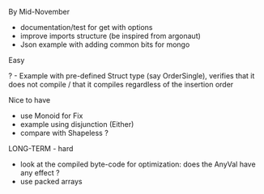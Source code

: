 By Mid-November
- documentation/test for get with options
- improve imports structure (be inspired from argonaut)
- Json example with adding common bits for mongo

Easy

? - Example with pre-defined Struct type (say OrderSingle), verifies that it does not compile / that it compiles regardless of the insertion order


Nice to have
- use Monoid for Fix
- example using disjunction (Either)
- compare with Shapeless ?

LONG-TERM - hard
- look at the compiled byte-code for optimization: does the AnyVal have any effect ?
- use packed arrays